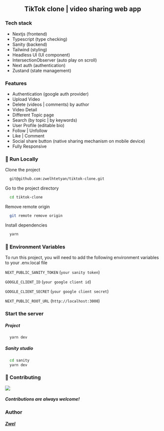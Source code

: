 <h2 align='center'>TikTok clone | video sharing web app</h2>

### Tech stack

- Nextjs (frontend)
- Typescript (type checking)
- Sanity (backend)
- Tailwind (styling)
- Headless UI (UI component)
- IntersectionObserver (auto play on scroll)
- Next auth (authentication)
- Zustand (state management)

### Features

- Authentication (google auth provider)
- Upload Video
- Delete (videos | comments) by author
- Video Detail
- Different Topic page
- Search (by topic | by keywords)
- User Profile (editable bio)
- Follow | Unfollow
- Like | Comment
- Social share button (native sharing mechanism on mobile device)
- Fully Responsive

<!-- Run Locally -->

### :running: Run Locally

Clone the project

```bash
  git@github.com:zwelhtetyan/tiktok-clone.git
```

Go to the project directory

```bash
  cd tiktok-clone
```

Remove remote origin

```bash
  git remote remove origin
```

Install dependencies

```bash
  yarn
```

### :key: Environment Variables

To run this project, you will need to add the following environment variables to your .env.local file

`NEXT_PUBLIC_SANITY_TOKEN` (`your sanity token`)

`GOOGLE_CLIENT_ID` (`your google client id`)

`GOOGLE_CLIENT_SECRET` (`your google client secret`)

`NEXT_PUBLIC_ROOT_URL` (`http://localhost:3000`)

### Start the server

##### Project

```bash
  yarn dev
```

##### Sanity studio

```bash
  cd sanity
  yarn dev
```

<!-- Contributing -->

### :wave: Contributing

<a href="https://github.com/Louis3797/awesome-readme-template/graphs/contributors">
  <img src="https://contrib.rocks/image?repo=Louis3797/awesome-readme-template" />
</a>

##### Contributions are always welcome!

<!-- Contact -->

### Author

##### [Zwel](https://www.linkedin.com/in/zwelhtetyan/)
